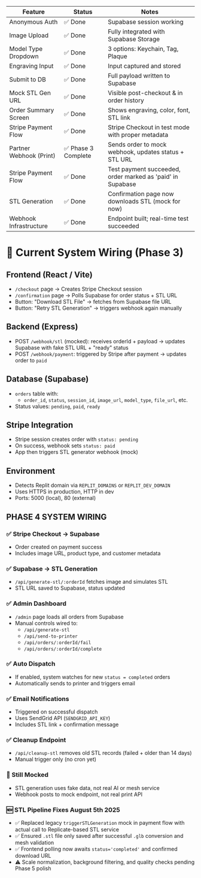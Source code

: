 | Feature                    | Status       | Notes                                                     |
|----------------------------|--------------|------------------------------------------------------------|
| Anonymous Auth            | ✅ Done       | Supabase session working                                  |
| Image Upload              | ✅ Done       | Fully integrated with Supabase Storage                    |
| Model Type Dropdown       | ✅ Done       | 3 options: Keychain, Tag, Plaque                          |
| Engraving Input           | ✅ Done       | Input captured and stored                                 |
| Submit to DB              | ✅ Done       | Full payload written to Supabase                          |
| Mock STL Gen URL          | ✅ Done       | Visible post-checkout & in order history                  |
| Order Summary Screen      | ✅ Done       | Shows engraving, color, font, STL link                    |
| Stripe Payment Flow       | ✅ Done       | Stripe Checkout in test mode with proper metadata         |
| Partner Webhook (Print)   | ✅ Phase 3 Complete | Sends order to mock webhook, updates status + STL URL |
| Stripe Payment Flow    | ✅ Done    | Test payment succeeded, order marked as 'paid' in Supabase |
| STL Generation         | ✅ Done    | Confirmation page now downloads STL (mock for now)          |
| Webhook Infrastructure | ✅ Done    | Endpoint built; real-time test succeeded                    |

# 🔌 Current System Wiring (Phase 3)

## Frontend (React / Vite)
- `/checkout` page → Creates Stripe Checkout session
- `/confirmation` page → Polls Supabase for order status + STL URL
- Button: "Download STL File" → fetches from Supabase file URL
- Button: "Retry STL Generation" → triggers webhook again manually

## Backend (Express)
- POST `/webhook/stl` (mocked): receives orderId + payload → updates Supabase with fake STL URL + "ready" status
- POST `/webhook/payment`: triggered by Stripe after payment → updates order to `paid`

## Database (Supabase)
- `orders` table with:
  - `order_id`, `status`, `session_id`, `image_url`, `model_type`, `file_url`, etc.
- Status values: `pending`, `paid`, `ready`

## Stripe Integration
- Stripe session creates order with `status: pending`
- On success, webhook sets `status: paid`
- App then triggers STL generator webhook (mock)

## Environment
- Detects Replit domain via `REPLIT_DOMAINS` or `REPLIT_DEV_DOMAIN`
- Uses HTTPS in production, HTTP in dev
- Ports: 5000 (local), 80 (external)

## PHASE 4 SYSTEM WIRING

### ✅ Stripe Checkout → Supabase
- Order created on payment success
- Includes image URL, product type, and customer metadata

### ✅ Supabase → STL Generation
- `/api/generate-stl/:orderId` fetches image and simulates STL
- STL URL saved to Supabase, status updated

### ✅ Admin Dashboard
- `/admin` page loads all orders from Supabase
- Manual controls wired to:
  - `/api/generate-stl`
  - `/api/send-to-printer`
  - `/api/orders/:orderId/fail`
  - `/api/orders/:orderId/complete`

### ✅ Auto Dispatch
- If enabled, system watches for new `status = completed` orders
- Automatically sends to printer and triggers email

### ✅ Email Notifications
- Triggered on successful dispatch
- Uses SendGrid API (`SENDGRID_API_KEY`)
- Includes STL link + confirmation message

### ✅ Cleanup Endpoint
- `/api/cleanup-stl` removes old STL records (failed + older than 14 days)
- Manual trigger only (no cron yet)

### 🚧 Still Mocked
- STL generation uses fake data, not real AI or mesh service
- Webhook posts to mock endpoint, not real print API

### 🆕 STL Pipeline Fixes August 5th 2025

- ✅ Replaced legacy `triggerSTLGeneration` mock in payment flow with actual call to Replicate-based STL service
- ✅ Ensured `.stl` file only saved after successful `.glb` conversion and mesh validation
- ✅ Frontend polling now awaits `status='completed'` and confirmed download URL
- ⚠️ Scale normalization, background filtering, and quality checks pending Phase 5 polish
